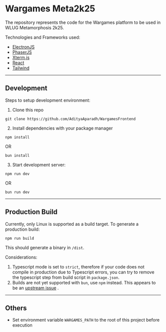 # Wargames Meta2k25

The repository represents the code for the Wargames platform to be used in WLUG Metamorphosis 2k25.

Technologies and Frameworks used:
- [ElectronJS](https://www.electronjs.org/)
- [PhaserJS](https://phaser.io/)
- [Xterm.js](https://xtermjs.org/)
- [React](https://react.dev/)
- [Tailwind](https://tailwindcss.com/)

---

## Development

Steps to setup development environment:
1. Clone this repo
```
git clone https://github.com/AdityaAparadh/WargamesFrontend
```

2. Install dependencies with your package manager
```
npm install
```
OR
```
bun install
```

3. Start development server:
```
npm run dev
```
OR
```
bun run dev
```

---

## Production Build

Currently, only Linux is supported as a build target.
To generate a production build:

```
npm run build
```
This should generate a binary in `/dist`.

Considerations:
1. Typescript mode is set to `strict`, therefore if your code does not compile in production due to Typescript errors, you can try to remove the typescript step from build script in `package.json`.
2. Builds are not yet supported with `bun`, use `npm` instead. This appears to be an [upstream issue](https://github.com/oven-sh/bun/issues/9895) .

---

## Others

- Set environment variable `WARGAMES_PATH` to the root of this project before execution